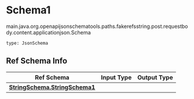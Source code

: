 # Schema1
main.java.org.openapijsonschematools.paths.fakerefsstring.post.requestbody.content.applicationjson.Schema
```
type: JsonSchema
```

## Ref Schema Info
Ref Schema | Input Type | Output Type
---------- | ---------- | -----------
[**StringSchema.StringSchema1**](../../../../../../hematools/components/schemas/StringSchema.md) |  | 
